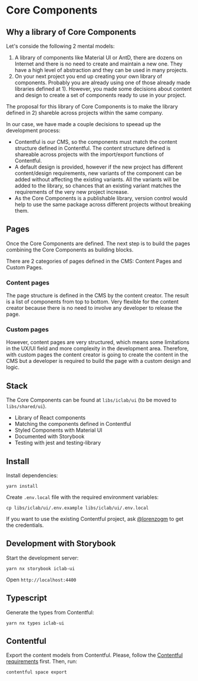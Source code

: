 # Core Components

## Why a library of Core Components

Let's conside the following 2 mental models:

1. A library of components like Material UI or AntD, there are dozens on Internet and there is no need to create and maintain a new one. They have a high level of abstraction and they can be used in many projects.
2. On your next project you end up creating your own library of components. Probably you are already using one of those already made libraries defined at 1). However, you made some decisions about content and design to create a set of components ready to use in your project.

The proposal for this library of Core Components is to make the library defined in 2) shareble across projects within the same company.

In our case, we have made a couple decisions to speead up the development process:

- Contentful is our CMS, so the components must match the content structure defined in Contentful. The content structure defined is shareable across projects with the import/export functions of Contentful.
- A default design is provided, however if the new project has different content/design requirements, new variants of the component can be added without affecting the existing variants. All the variants will be added to the library, so chances that an existing variant matches the requirements of the very new project increase.
- As the Core Components is a publishable library, version control would help to use the same package across different projects without breaking them.

## Pages

Once the Core Components are defined. The next step is to build the pages combining the Core Components as building blocks.

There are 2 categories of pages defined in the CMS: Content Pages and Custom Pages.

### Content pages

The page structure is defined in the CMS by the content creator. The result is a list of components from top to bottom. Very flexible for the content creator because there is no need to involve any developer to release the page.

### Custom pages

However, content pages are very structured, which means some limitations in the UX/UI field and more complexity in the development area. Therefore, with custom pages the content creator is going to create the content in the CMS but a developer is required to build the page with a custom design and logic.

## Stack

The Core Components can be found at `libs/iclab/ui` (to be moved to `libs/shared/ui`).

- Library of React components
- Matching the components defined in Contentful
- Styled Components with Material UI
- Documented with Storybook
- Testing with jest and testing-library

## Install

Install dependencies:

    yarn install

Create `.env.local` file with the required environment variables:

    cp libs/iclab/ui/.env.example libs/iclab/ui/.env.local

If you want to use the existing Contentful project, ask [@lorenzogm](https://github.com/lorenzogm) to get the credentials.

## Development with Storybook

Start the development server:

    yarn nx storybook iclab-ui

Open `http://localhost:4400`

## Typescript

Generate the types from Contentful:

    yarn nx types iclab-ui

## Contentful

Export the content models from Contentful. Please, follow the [Contentful requirements](https://www.contentful.com/developers/docs/tutorials/cli/import-and-export/) first. Then, run:

    contentful space export
